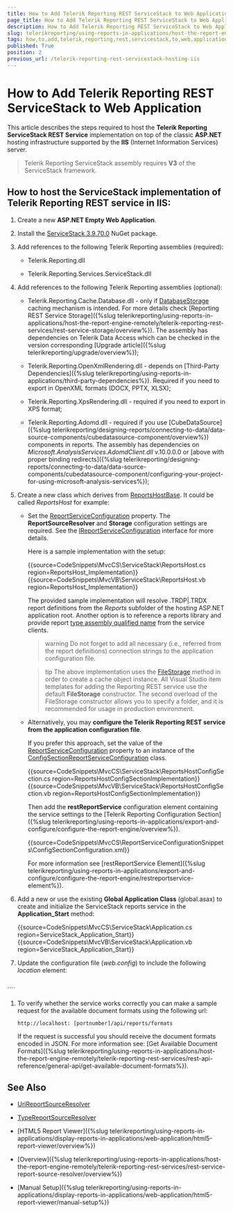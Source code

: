 ```yaml
---
title: How to Add Telerik Reporting REST ServiceStack to Web Application
page_title: How to Add Telerik Reporting REST ServiceStack to Web Application 
description: How to Add Telerik Reporting REST ServiceStack to Web Application
slug: telerikreporting/using-reports-in-applications/host-the-report-engine-remotely/telerik-reporting-rest-services/servicestack-implementation/how-to-add-telerik-reporting-rest-servicestack-to-web-application
tags: how,to,add,telerik,reporting,rest,servicestack,to,web,application
published: True
position: 2
previous_url: /telerik-reporting-rest-servicestack-hosting-iis
---
```


# How to Add Telerik Reporting REST ServiceStack to Web Application

This article describes the steps required to host the __Telerik Reporting ServiceStack REST Service__ implementation on top of the classic __ASP.NET__ hosting infrastructure supported by the __IIS__ (Internet Information Services) server. 

> Telerik Reporting ServiceStack assembly requires __V3__ of the ServiceStack framework. 

## How to host the ServiceStack implementation of Telerik Reporting REST service in IIS:

1. Create a new __ASP.NET Empty Web Application__. 

1. Install the [ServiceStack 3.9.70.0](https://www.nuget.org/packages/ServiceStack/3.9.70) NuGet package. 

1. Add references to the following Telerik Reporting assemblies (required): 

	+ Telerik.Reporting.dll

	+ Telerik.Reporting.Services.ServiceStack.dll

1. Add references to the following Telerik Reporting assemblies (optional): 

	+ Telerik.Reporting.Cache.Database.dll - only if [DatabaseStorage](/reporting/api/Telerik.Reporting.Cache.Database.DatabaseStorage) caching mechanism is intended. For more details check [Reporting REST Service Storage]({%slug telerikreporting/using-reports-in-applications/host-the-report-engine-remotely/telerik-reporting-rest-services/rest-service-storage/overview%}). The assembly has dependencies on Telerik Data Access which can be checked in the version corresponding [Upgrade article]({%slug telerikreporting/upgrade/overview%}); 

	+ Telerik.Reporting.OpenXmlRendering.dll - depends on [Third-Party Dependencies]({%slug telerikreporting/using-reports-in-applications/third-party-dependencies%}). Required if you need to export in OpenXML formats (DOCX, PPTX, XLSX); 

	+ Telerik.Reporting.XpsRendering.dll - required if you need to export in XPS format; 

	+ Telerik.Reporting.Adomd.dll - required if you use [CubeDataSource]({%slug telerikreporting/designing-reports/connecting-to-data/data-source-components/cubedatasource-component/overview%}) components in reports. The assembly has dependencies on *Microsoft.AnalysisServices.AdomdClient.dll* v.10.0.0.0 or [above with proper binding redirects]({%slug telerikreporting/designing-reports/connecting-to-data/data-source-components/cubedatasource-component/configuring-your-project-for-using-microsoft-analysis-services%}); 

1. Create a new class which derives from [ReportsHostBase](/reporting/api/Telerik.Reporting.Services.ServiceStack.ReportsHostBase). It could be called *ReportsHost* for example: 

	* Set the [ReportServiceConfiguration](/reporting/api/Telerik.Reporting.Services.ServiceStack.ReportsHostBase#Telerik_Reporting_Services_ServiceStack_ReportsHostBase_ReportServiceConfiguration) property. The __ReportSourceResolver__ and __Storage__ configuration settings are required. See the [IReportServiceConfiguration](/reporting/api/Telerik.Reporting.Services.IReportServiceConfiguration) interface for more details. 

		Here is a sample implementation with the setup:             

		{{source=CodeSnippets\MvcCS\ServiceStack\ReportsHost.cs region=ReportsHost_Implementation}}
		{{source=CodeSnippets\MvcVB\ServiceStack\ReportsHost.vb region=ReportsHost_Implementation}}


		The provided sample implementation will resolve .TRDP|.TRDX report definitions from the *Reports* subfolder of the hosting ASP.NET application root. Another option is to reference a reports library and provide report [type assembly qualified name](http://msdn.microsoft.com/en-us/library/system.type.assemblyqualifiedname.aspx) from the service clients. 

		>warning Do not forget to add all necessary (i.e., referred from the report definitions) connection strings to the application configuration file. 

		>tip The above implementation uses the [FileStorage](/reporting/api/Telerik.Reporting.Cache.File.FileStorage) method in order to create a cache object instance. All Visual Studio item templates for adding the Reporting REST service use the default __FileStorage__ constructor. The second overload of the FileStorage constructor allows you to specify a folder, and it is recommended for usage in production environment. 

	* Alternatively, you may __configure the Telerik Reporting REST service from the application configuration file__. 

		If you prefer this approach, set the value of the [ReportServiceConfiguration](/reporting/api/Telerik.Reporting.Services.ServiceStack.ReportsHostBase#Telerik_Reporting_Services_ServiceStack_ReportsHostBase_ReportServiceConfiguration) property to an instance of the [ConfigSectionReportServiceConfiguration](/reporting/api/Telerik.Reporting.Services.ConfigSectionReportServiceConfiguration) class. 

		{{source=CodeSnippets\MvcCS\ServiceStack\ReportsHostConfigSection.cs region=ReportsHostConfigSectionImplementation}}
		{{source=CodeSnippets\MvcVB\ServiceStack\ReportsHostConfigSection.vb region=ReportsHostConfigSectionImplementation}}


		Then add the __restReportService__ configuration element containing the service settings to the [Telerik Reporting Configuration Section]({%slug telerikreporting/using-reports-in-applications/export-and-configure/configure-the-report-engine/overview%}). 

		{{source=CodeSnippets\MvcCS\ReportServiceConfigurationSnippets\ConfigSectionConfiguration.xml}}


		For more information see [restReportService Element]({%slug telerikreporting/using-reports-in-applications/export-and-configure/configure-the-report-engine/restreportservice-element%}). 

1. Add a new or use the existing __Global Application Class__ (global.asax) to create and initialize the ServiceStack reports service in the __Application_Start__ method: 

	{{source=CodeSnippets\MvcCS\ServiceStack\Application.cs region=ServiceStack_Application_Start}}
	{{source=CodeSnippets\MvcVB\ServiceStack\Application.vb region=ServiceStack_Application_Start}}


1. Update the configuration file (*web.config*) to include the following *location* element: 

	````XML
<configuration>
	 <location path="api">
		<system.web>
		 <compilation debug="true" targetFramework="4.0" />
		 <httpHandlers>
		   <add path="*" type="ServiceStack.WebHost.Endpoints.ServiceStackHttpHandlerFactory, ServiceStack" verb="*"/>
		 </httpHandlers>
		</system.web>
		<system.webServer>
		 <modules runAllManagedModulesForAllRequests="true"/>
		 <validation validateIntegratedModeConfiguration="false"/>
		 <handlers>
		   <add path="*" name="ServiceStack.Factory" type="ServiceStack.WebHost.Endpoints.ServiceStackHttpHandlerFactory, ServiceStack" verb="*" preCondition="integratedMode" resourceType="Unspecified" allowPathInfo="true" />
		 </handlers>
		</system.webServer>
	 </location>
	</configuration>
````


1. To verify whether the service works correctly you can make a sample request for the available document formats using the following url: 

	`http://localhost: [portnumber]/api/reports/formats`

	If the request is successful you should receive the document formats encoded in JSON. For more information see: [Get Available Document Formats]({%slug telerikreporting/using-reports-in-applications/host-the-report-engine-remotely/telerik-reporting-rest-services/rest-api-reference/general-api/get-available-document-formats%}). 

## See Also
 
* [UriReportSourceResolver](/reporting/api/Telerik.Reporting.Services.UriReportSourceResolver)  

* [TypeReportSourceResolver](/reporting/api/Telerik.Reporting.Services.TypeReportSourceResolver) 

* [HTML5 Report Viewer]({%slug telerikreporting/using-reports-in-applications/display-reports-in-applications/web-application/html5-report-viewer/overview%})

* [Overview]({%slug telerikreporting/using-reports-in-applications/host-the-report-engine-remotely/telerik-reporting-rest-services/rest-service-report-source-resolver/overview%})

* [Manual Setup]({%slug telerikreporting/using-reports-in-applications/display-reports-in-applications/web-application/html5-report-viewer/manual-setup%})
